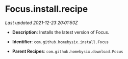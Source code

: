 # Focus.install.recipe

_Last updated 2021-12-23 20:01:50Z_

- **Description**: Installs the latest version of Focus.

- **Identifier**: `com.github.homebysix.install.Focus`

- **Parent Recipes**: `com.github.homebysix.download.Focus`
